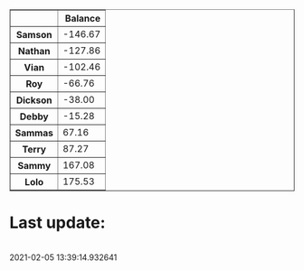 <table border="1" class="dataframe">
  <thead>
    <tr style="text-align: right;">
      <th></th>
      <th>Balance</th>
    </tr>
  </thead>
  <tbody>
    <tr>
      <th>Samson</th>
      <td>-146.67</td>
    </tr>
    <tr>
      <th>Nathan</th>
      <td>-127.86</td>
    </tr>
    <tr>
      <th>Vian</th>
      <td>-102.46</td>
    </tr>
    <tr>
      <th>Roy</th>
      <td>-66.76</td>
    </tr>
    <tr>
      <th>Dickson</th>
      <td>-38.00</td>
    </tr>
    <tr>
      <th>Debby</th>
      <td>-15.28</td>
    </tr>
    <tr>
      <th>Sammas</th>
      <td>67.16</td>
    </tr>
    <tr>
      <th>Terry</th>
      <td>87.27</td>
    </tr>
    <tr>
      <th>Sammy</th>
      <td>167.08</td>
    </tr>
    <tr>
      <th>Lolo</th>
      <td>175.53</td>
    </tr>
  </tbody>
</table><H1>Last update:</h1><br>2021-02-05 13:39:14.932641